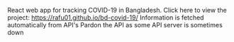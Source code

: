React web app for tracking COVID-19 in Bangladesh. Click here to view the project: https://rafu01.github.io/bd-covid-19/
Information is fetched automatically from API's
Pardon the API as some API server is sometimes down
